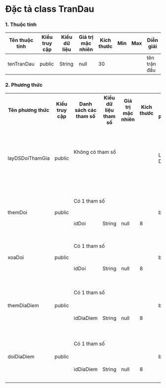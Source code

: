 # Đặc tả class TranDau

### 1. Thuộc tính
| Tên thuộc tính | Kiểu truy cập | Kiểu dữ liệu | Giá trị mặc nhiên | Kích thước| Min | Max | Diễn giải |
|---|---|---|---|---|---|---|---|
| tenTranDau | public | String | null | 30 | | | tên trận đấu |

### 2. Phương thức


<table>
    <tr>
        <th>Tên phương thức</th>
        <th>Kiểu truy cập</th>
        <th>Danh sách các tham số</th>
        <th>Kiểu dữ liệu tham số</th>
        <th>Giá trị mặc nhiên</th>
        <th>Kích thước</th>
        <th>Kiểu trả về của phương thức</th>
        <th>Diễn giải</th>
    </tr>
    <tr>
      <td rowspan="2">layDSDoiThamGia</td>
      <td rowspan="2">public</td>
      <td colspan="4">Không có tham số</td>
      <td rowspan="2">List < Doi ></td>
      <td rowspan="2">Lấy danh sách đội tham gia vào trận đấu đó</td>
    </tr><tr>
      <td colspan="4"></td>
    </tr>
    <tr>
      <td rowspan="2">themDoi</td>
      <td rowspan="2">public</td>
      <td colspan="4">Có 1 tham số</td>
      <td rowspan="2">bool</td>
      <td rowspan="2">Thêm đội thi đấu vào trận đấu</td>
    </tr>
    <tr>
      <td>idDoi</td>
      <td>String</td>
      <td>null</td>
      <td>8</td>
    </tr>
    <tr>
      <td rowspan="2">xoaDoi</td>
      <td rowspan="2">public</td>
      <td colspan="4">Có 1 tham số</td>
      <td rowspan="2">bool</td>
      <td rowspan="2">Xóa đội thi đấu khỏi trận đấu</td>
    </tr>
    <tr>
      <td>idDoi</td>
      <td>String</td>
      <td>null</td>
      <td>8</td>
    </tr>
    <tr>
      <td rowspan="2">themDiaDiem</td>
      <td rowspan="2">public</td>
      <td colspan="4">Có 1 tham số</td>
      <td rowspan="2">bool</td>
      <td rowspan="2">Thêm địa điểm thi đấu vào trận đấu</td>
    </tr>
    <tr>
      <td>idDiaDiem</td>
      <td>String</td>
      <td>null</td>
      <td>8</td>
    </tr>
    <tr>
      <td rowspan="2">doiDiaDiem</td>
      <td rowspan="2">public</td>
      <td colspan="4">Có 1 tham số</td>
      <td rowspan="2">bool</td>
      <td rowspan="2">Đổi địa điểm thi đấu của trận đấu</td>
    </tr>
    <tr>
      <td>idDiaDiem</td>
      <td>String</td>
      <td>null</td>
      <td>8</td>
    </tr>

</table>


  